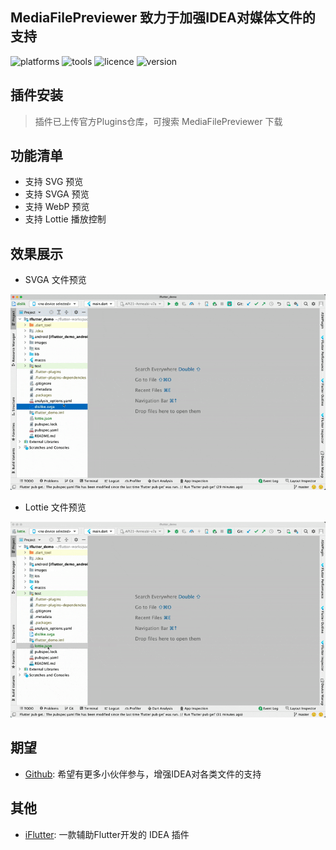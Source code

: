 ## MediaFilePreviewer 致力于加强IDEA对媒体文件的支持

![platforms](https://img.shields.io/badge/platforms-macos%20%7C%20windows%20%7C%20linux-blue) ![tools](https://img.shields.io/badge/idea-intellij_IDEA%20%7C%20AndroidStudio-blue) ![licence](https://img.shields.io/badge/licence-MIT-blue) ![version](https://img.shields.io/badge/version-v1.0.8-blue)

## 插件安装
> 插件已上传官方Plugins仓库，可搜索 MediaFilePreviewer 下载

## 功能清单
- 支持 SVG 预览
- 支持 SVGA 预览
- 支持 WebP 预览
- 支持 Lottie 播放控制

## 效果展示

- SVGA 文件预览

<img src="../../configs/svga-opt.gif" width="600"/>


- Lottie 文件预览

<img src="../../configs/lottie-opt.gif" width="600"/>

## 期望
- [Github](https://github.com/YangLang116/MediaFilePreviewer): 希望有更多小伙伴参与，增强IDEA对各类文件的支持

## 其他
- [iFlutter](https://yanglang116.github.io/iFlutter): 一款辅助Flutter开发的 IDEA 插件
